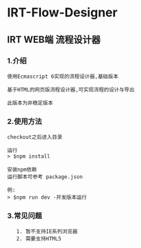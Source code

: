 # IRT-Flow-Designer

## IRT WEB端 流程设计器

### 1.介绍
    使用Ecmascript 6实现的流程设计器,基础版本

    基于HTML的网页版流程设计器,可实现流程的设计与导出

    此版本为非稳定版本

### 2.使用方法
    checkout之后进入目录

    运行
    > $npm install

    安装npm依赖
    运行脚本可参考 package.json

    例:
    > $npm run dev -开发版本运行


### 3.常见问题

       1. 暂不支持IE系列浏览器
       2. 需要支持HTML5
